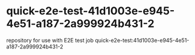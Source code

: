 # quick-e2e-test-41d1003e-e945-4e51-a187-2a999924b431-2
repository for use with E2E test job quick-e2e-test:41d1003e-e945-4e51-a187-2a999924b431-2
